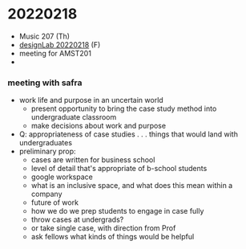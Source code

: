 # 20220218


* Music 207 (Th)
* [designLab 20220218](/3IfMsS6KSLyuvWwqI9I2MQ) (F)
* meeting for AMST201
* 


### meeting with safra
* work life and purpose in an uncertain world
    * present opportunity to bring the case study method into undergraduate classroom
    * make decisions about work and purpose
* Q: appropriateness of case studies . . . things that would land with undergraduates
* preliminary prop:
    * cases are written for business school
    * level of detail that's appropriate of b-school students
    * google workspace
    * what is an inclusive space, and what does this mean within a company
    * future of work
    * how we do we prep students to engage in case fully
    * throw cases at undergrads?
    * or take single case, with direction from Prof
    * ask fellows what kinds of things would be helpful